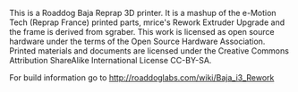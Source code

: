 This is a Roaddog Baja Reprap 3D printer.  It is a mashup of the
e-Motion Tech (Reprap France) printed parts, mrice's Rework Extruder
Upgrade and the frame is derived from sgraber.  This work is licensed as
open source hardware under the terms of the Open Source Hardware
Association.  Printed materials and documents are licensed under the
Creative Commons Attribution ShareAlike International License CC-BY-SA.

For build information go to http://roaddoglabs.com/wiki/Baja_i3_Rework

